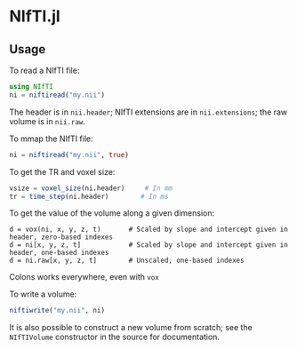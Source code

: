 NIfTI.jl
=======

## Usage

To read a NIfTI file:

```julia
using NIfTI
ni = niftiread("my.nii")
```

The header is in `nii.header`; NIfTI extensions are in `nii.extensions`; the raw
volume is in `nii.raw`.

To mmap the NIfTI file:

```julia
ni = niftiread("my.nii", true)
```

To get the TR and voxel size:
```julia
vsize = voxel_size(ni.header)     # In mm
tr = time_step(ni.header)        # In ms
```

To get the value of the volume along a given dimension:
```
d = vox(ni, x, y, z, t)       # Scaled by slope and intercept given in header, zero-based indexes
d = ni[x, y, z, t]            # Scaled by slope and intercept given in header, one-based indexes
d = ni.raw[x, y, z, t]        # Unscaled, one-based indexes
```
Colons works everywhere, even with `vox`

To write a volume:
```julia
niftiwrite("my.nii", ni)
```

It is also possible to construct a new volume from scratch; see the
`NIfTIVolume` constructor in the source for documentation.